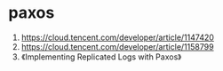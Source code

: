 # paxos

1. https://cloud.tencent.com/developer/article/1147420
2. https://cloud.tencent.com/developer/article/1158799
3. 《Implementing Replicated Logs with Paxos》
